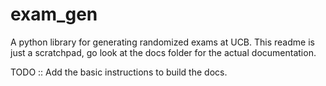 # exam_gen

A python library for generating randomized exams at UCB. This readme is just a
scratchpad, go look at the docs folder for the actual documentation.

TODO :: Add the basic instructions to build the docs. 
